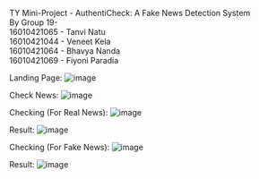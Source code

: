 TY Mini-Project - AuthentiCheck: A Fake News Detection System<br />
By Group 19-<br />
16010421065 - Tanvi Natu<br />
16010421044 - Veneet Kela<br />
16010421064 - Bhavya Nanda<br />
16010421069 - Fiyoni Paradia

Landing Page:
![image](https://github.com/tanvinatu/Mini-Project-AuthentiCheck---Fake-News-Detection-System/assets/113228384/a01f5813-8bfa-411f-8768-a59c24d485dd)

Check News:
![image](https://github.com/tanvinatu/Mini-Project-AuthentiCheck---Fake-News-Detection-System/assets/113228384/206e751f-96d8-4bde-8a7e-608bf0a03762)

Checking (For Real News):
![image](https://github.com/tanvinatu/Mini-Project-AuthentiCheck---Fake-News-Detection-System/assets/113228384/a5481955-9043-4fb1-a649-f1292d188d1c)

Result:
![image](https://github.com/tanvinatu/Mini-Project-AuthentiCheck---Fake-News-Detection-System/assets/113228384/ee260ce3-2f3a-440d-b8a9-09c5c4084a31)

Checking (For Fake News):
![image](https://github.com/tanvinatu/Mini-Project-AuthentiCheck---Fake-News-Detection-System/assets/113228384/f70959eb-4992-45a2-b785-d754d2bd6e18)

Result:
![image](https://github.com/tanvinatu/Mini-Project-AuthentiCheck---Fake-News-Detection-System/assets/113228384/b42db6f0-9dd4-45a1-8034-745d3bc09748)








